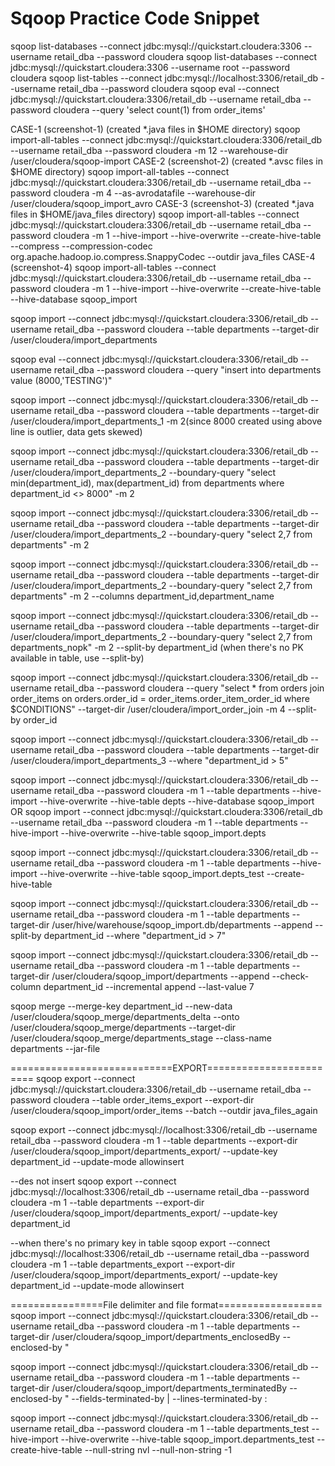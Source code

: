 # Sqoop Practice Code Snippet

sqoop list-databases --connect jdbc:mysql://quickstart.cloudera:3306 --username retail_dba --password cloudera
sqoop list-databases --connect jdbc:mysql://quickstart.cloudera:3306 --username root --password cloudera
sqoop list-tables --connect jdbc:mysql://localhost:3306/retail_db --username retail_dba --password cloudera
sqoop eval --connect jdbc:mysql://quickstart.cloudera:3306/retail_db --username retail_dba --password cloudera --query 'select count(1) from order_items'

CASE-1 (screenshot-1) (created *.java files in $HOME directory)
sqoop import-all-tables --connect jdbc:mysql://quickstart.cloudera:3306/retail_db --username retail_dba --password cloudera -m 12 --warehouse-dir /user/cloudera/sqoop-import 
CASE-2 (screenshot-2) (created *.avsc files in $HOME directory)
sqoop import-all-tables --connect jdbc:mysql://quickstart.cloudera:3306/retail_db --username retail_dba --password cloudera -m 4 --as-avrodatafile --warehouse-dir /user/cloudera/sqoop_import_avro 
CASE-3 (screenshot-3) (created *.java files in $HOME/java_files directory)
sqoop import-all-tables --connect jdbc:mysql://quickstart.cloudera:3306/retail_db --username retail_dba --password cloudera -m 1 --hive-import --hive-overwrite --create-hive-table --compress --compression-codec org.apache.hadoop.io.compress.SnappyCodec --outdir java_files
CASE-4 (screenshot-4)
sqoop import-all-tables --connect jdbc:mysql://quickstart.cloudera:3306/retail_db --username retail_dba --password cloudera -m 1 --hive-import --hive-overwrite --create-hive-table --hive-database sqoop_import 

sqoop import --connect jdbc:mysql://quickstart.cloudera:3306/retail_db --username retail_dba --password cloudera --table departments --target-dir /user/cloudera/import_departments

sqoop eval --connect jdbc:mysql://quickstart.cloudera:3306/retail_db --username retail_dba --password cloudera --query "insert into departments value (8000,'TESTING')"

sqoop import --connect jdbc:mysql://quickstart.cloudera:3306/retail_db --username retail_dba --password cloudera --table departments --target-dir /user/cloudera/import_departments_1 -m 2(since 8000 created using above line is outlier, data gets skewed)

sqoop import --connect jdbc:mysql://quickstart.cloudera:3306/retail_db --username retail_dba --password cloudera --table departments --target-dir /user/cloudera/import_departments_2 --boundary-query "select min(department_id), max(department_id) from departments where department_id <> 8000" -m 2

sqoop import --connect jdbc:mysql://quickstart.cloudera:3306/retail_db --username retail_dba --password cloudera --table departments --target-dir /user/cloudera/import_departments_2 --boundary-query "select 2,7 from departments" -m 2

sqoop import --connect jdbc:mysql://quickstart.cloudera:3306/retail_db --username retail_dba --password cloudera --table departments --target-dir /user/cloudera/import_departments_2 --boundary-query "select 2,7 from departments" -m 2 --columns department_id,department_name

sqoop import --connect jdbc:mysql://quickstart.cloudera:3306/retail_db --username retail_dba --password cloudera --table departments --target-dir /user/cloudera/import_departments_2 --boundary-query "select 2,7 from departments_nopk" -m 2 --split-by department_id (when there's no PK available in table, use --split-by)

sqoop import --connect jdbc:mysql://quickstart.cloudera:3306/retail_db --username retail_dba --password cloudera --query "select * from orders join order_items on orders.order_id = order_items.order_item_order_id where \$CONDITIONS" --target-dir /user/cloudera/import_order_join -m 4 --split-by order_id

sqoop import --connect jdbc:mysql://quickstart.cloudera:3306/retail_db --username retail_dba --password cloudera --table departments --target-dir /user/cloudera/import_departments_3 --where "department_id > 5"


sqoop import --connect jdbc:mysql://quickstart.cloudera:3306/retail_db --username retail_dba --password cloudera -m 1 --table departments --hive-import --hive-overwrite --hive-table depts --hive-database sqoop_import  OR
sqoop import --connect jdbc:mysql://quickstart.cloudera:3306/retail_db --username retail_dba --password cloudera -m 1 --table departments --hive-import --hive-overwrite --hive-table sqoop_import.depts

sqoop import --connect jdbc:mysql://quickstart.cloudera:3306/retail_db --username retail_dba --password cloudera -m 1 --table departments --hive-import --hive-overwrite --hive-table sqoop_import.depts_test --create-hive-table

sqoop import --connect jdbc:mysql://quickstart.cloudera:3306/retail_db --username retail_dba --password cloudera -m 1 --table departments --target-dir /user/hive/warehouse/sqoop_import.db/departments --append --split-by department_id --where "department_id > 7"

sqoop import --connect jdbc:mysql://quickstart.cloudera:3306/retail_db --username retail_dba --password cloudera -m 1 --table departments --target-dir /user/cloudera/sqoop_import/departments --append --check-column department_id --incremental append --last-value 7

sqoop merge --merge-key department_id 
  --new-data /user/cloudera/sqoop_merge/departments_delta 
  --onto /user/cloudera/sqoop_merge/departments 
  --target-dir /user/cloudera/sqoop_merge/departments_stage 
  --class-name departments 
  --jar-file 


============================EXPORT========================
sqoop export --connect jdbc:mysql://quickstart.cloudera:3306/retail_db --username retail_dba --password cloudera --table order_items_export --export-dir /user/cloudera/sqoop_import/order_items --batch --outdir java_files_again

sqoop export --connect jdbc:mysql://localhost:3306/retail_db --username retail_dba --password cloudera -m 1 --table departments --export-dir /user/cloudera/sqoop_import/departments_export/ --update-key department_id --update-mode allowinsert

--des not insert
sqoop export --connect jdbc:mysql://localhost:3306/retail_db --username retail_dba --password cloudera -m 1 --table departments --export-dir /user/cloudera/sqoop_import/departments_export/ --update-key department_id

--when there's no primary key in table
sqoop export --connect jdbc:mysql://localhost:3306/retail_db --username retail_dba --password cloudera -m 1 --table departments_export --export-dir /user/cloudera/sqoop_import/departments_export/ --update-key department_id --update-mode allowinsert

================File delimiter and file format==================
sqoop import --connect jdbc:mysql://quickstart.cloudera:3306/retail_db --username retail_dba --password cloudera -m 1 --table departments --target-dir /user/cloudera/sqoop_import/departments_enclosedBy --enclosed-by \"

sqoop import --connect jdbc:mysql://quickstart.cloudera:3306/retail_db --username retail_dba --password cloudera -m 1 --table departments --target-dir /user/cloudera/sqoop_import/departments_terminatedBy --enclosed-by \" --fields-terminated-by \| --lines-terminated-by \:

sqoop import --connect jdbc:mysql://quickstart.cloudera:3306/retail_db --username retail_dba --password cloudera -m 1 --table departments_test --hive-import --hive-overwrite --hive-table sqoop_import.departments_test --create-hive-table --null-string nvl --null-non-string -1